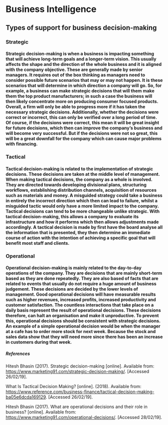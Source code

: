 # Business Intelligence

## Types of support for business decision-making

### Strategic
#### Strategic decision-making is when a business is impacting something that will achieve long-term goals and a longer-term vision. This usually affects the shape and the direction of the whole business and it is aligned with the company objective. These are generally made by senior managers. It requires out of the box thinking as managers need to consider possible future scenarios that may or may not happen. It is these scenarios that will determine in which direction a company will go. So, for example, a business can make strategic decisions that will them make them the top product manufacturers; in such a case the business will then likely concentrate more on producing consumer focused products. Overall, a firm will only be able to progress more if it has taken the necessary strategic decisions. Additionally, whether the decisions were correct or incorrect, this can only be verified over a long period of time. Of course, if the decisions were correct, this mean it will be great insight for future decisions, which then can improve the company’s business and will become very successful. But if the decisions were not so great, this will be a great downfall for the company which can cause major problems with financing.

### Tactical
#### Tactical decision-making is related to the implementation of strategic decisions. These decisions are taken at the middle level of management. When making tactical decisions, the company as a whole is involved. They are directed towards developing divisional plans, structuring workflows, establishing distribution channels, acquisition of resources such as materials and money. A misguided strategy could take a business in entirely the incorrect direction which then can lead to failure, whilst a misguided tactic would only have a more limited impact to the company. Tactical decisions can tend to be more changeable unlike strategic. With tactical decision-making, this allows a company to evaluate its infrastructure and how it performs which then allows adjustments made accordingly. A tactical decision is made by first have the board analyse all the information that is presented, they then determine an immediate course of action with the intention of achieving a specific goal that will benefit most staff and clients.

### Operational

#### Operational decision-making is mainly related to the day-to-day operations of the company. They are decisions that are mainly short-term based as they are done repeatedly. They are also based of facts that are related to events that usually do not require a huge amount of business judgement. These decisions are decided by the lower levels of management. Good operational decisions will have measurable results such as higher revenues, increased profits, increased productivity and customer satisfaction. The countless interactions that take place on a daily basis represent the result of operational decisions. These decisions therefore, can halt an organisation and make it unproductive. To prevent this, operational decisions should be consistent with strategic decisions. An example of a simple operational decision would be when the manager at a cafe has to order more stock for next week. Because the stock and sales data show that they will need more since there has been an increase in customers during that week. 



##### References 

Hitesh Bhasin (2017). Strategic decision-making [online]. Available from: <https://www.marketing91.com/strategic-decision-making/>. [Accessed 26/02/19].

What Is Tactical Decision Making? [online]. (2018). Available from: <https://www.reference.com/business-finance/tactical-decision-making-ba05e6dcda169129>. [Accessed 26/02/19].


Hitesh Bhasin (2017). What are operational decisions and their role in business? [online]. Available from: <https://www.marketing91.com/operational-decisions/>. [Accessed 28/02/19].
